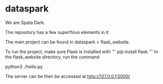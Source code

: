 # dataspark


We are Spata Dark.

The repository has a few superflous elements in it.

The main project can be found in dataspark > flask_website.


To run the project, make sure Flask is installed with
'''
pip install flask
'''
In the flask_website directory, run the command

python3 ./hello.py

The server can be then be accessed at http://127.0.0.1:5000/
